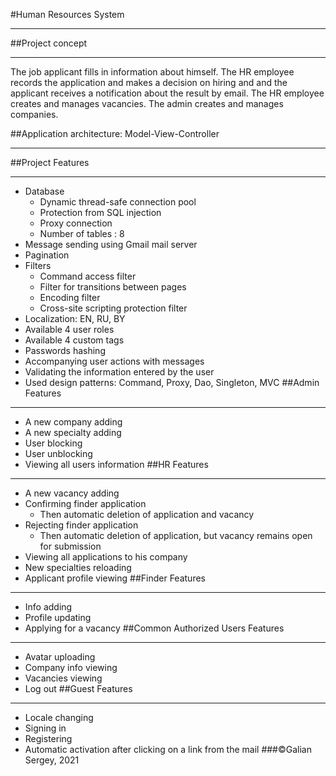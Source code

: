 #Human Resources System
***
##Project concept
***
The job applicant fills in information about himself. The HR employee records 
the application and makes a decision on hiring and and the applicant receives
a notification about the result by email. The HR employee creates and manages vacancies.
The admin creates and manages companies.

##Application architecture: Model-View-Controller
***
##Project Features
***
- Database
    - Dynamic thread-safe connection pool
    - Protection from SQL injection
    - Proxy connection
    - Number of tables : 8
- Message sending using Gmail mail server
- Pagination
- Filters
    - Command access filter
    - Filter for transitions between pages
    - Encoding filter
    - Cross-site scripting protection filter
- Localization: EN, RU, BY
- Available 4 user roles
- Available 4 custom tags
- Passwords hashing
- Accompanying user actions with messages
- Validating the information entered by the user
- Used design patterns: Command, Proxy, Dao, Singleton, MVC
##Admin Features
***
- A new company adding
- A new specialty adding
- User blocking
- User unblocking
- Viewing all users information
##HR Features
***
- A new vacancy adding
- Confirming finder application
  - Then automatic deletion of application and vacancy
- Rejecting finder application
  - Then automatic deletion of application, but vacancy remains open for submission 
- Viewing all applications to his company
- New specialties reloading
- Applicant profile viewing
##Finder Features
***
- Info adding
- Profile updating
- Applying for a vacancy
##Common Authorized Users Features
***
- Avatar uploading
- Company info viewing
- Vacancies viewing
- Log out
##Guest Features
***
- Locale changing
- Signing in
- Registering
- Automatic activation after clicking on a link from the mail
###&copy;Galian Sergey, 2021